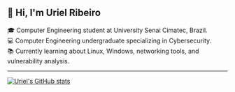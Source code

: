 ## 👋 Hi, I'm Uriel Ribeiro

🎓 Computer Engineering student at University Senai Cimatec, Brazil.  
💻 Computer Engineering undergraduate specializing in Cybersecurity.  
📚 Currently learning about Linux, Windows, networking tools, and vulnerability analysis.  

---

[![Uriel's GitHub stats](https://github-readme-stats.vercel.app/api?username=UrielHRO)](https://github.com/anuraghazra/github-readme-stats)
